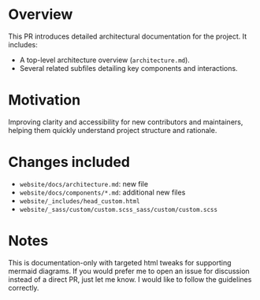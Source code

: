 # Overview

This PR introduces detailed architectural documentation for the project. It includes:

- A top-level architecture overview (`architecture.md`).
- Several related subfiles detailing key components and interactions.

# Motivation

Improving clarity and accessibility for new contributors and maintainers, helping them quickly understand project structure and rationale.

# Changes included

- `website/docs/architecture.md`: new file
- `website/docs/components/*.md`: additional new files
- `website/_includes/head_custom.html`
- `website/_sass/custom/custom.scss_sass/custom/custom.scss`

# Notes

This is documentation-only with targeted html tweaks for supporting mermaid diagrams.
If you would prefer me to open an issue for discussion instead of a direct PR, just let me know. I would like to follow the guidelines correctly.